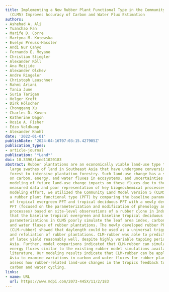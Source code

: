 ```yaml
---
title: Implementing a New Rubber Plant Functional Type in the Community Land Model
  (CLM5) Improves Accuracy of Carbon and Water Flux Estimation
authors:
- Ashehad A. Ali
- Yuanchao Fan
- Marife D. Corre
- Martyna M. Kotowska
- Evelyn Preuss-Hassler
- Andi Nur Cahyo
- Fernando E. Moyano
- Christian Stiegler
- Alexander Röll
- Ana Meijide
- Alexander Olchev
- Andre Ringeler
- Christoph Leuschner
- Rahmi Ariani
- Tania June
- Suria Tarigan
- Holger Kreft
- Dirk Hölscher
- Chonggang Xu
- Charles D. Koven
- Katherine Dagon
- Rosie A. Fisher
- Edzo Veldkamp
- Alexander Knohl
date: '2022-01-01'
publishDate: '2024-04-16T07:03:15.427905Z'
publication_types:
- article-journal
publication: '*Land*'
doi: 10.3390/land11020183
abstract: Rubber plantations are an economically viable land-use type that occupies
  large swathes of land in Southeast Asia that have undergone conversion from native
  forest to intensive plantation forestry. Such land-use change has a strong impact
  on carbon, energy, and water fluxes in ecosystems, and uncertainties exist in the
  modeling of future land-use change impacts on these fluxes due to the scarcity of
  measured data and poor representation of key biogeochemical processes. In this current
  modeling effort, we utilized the Community Land Model Version 5 (CLM5) to simulate
  a rubber plant functional type (PFT) by comparing the baseline parameter values
  of tropical evergreen PFT and tropical deciduous PFT with a newly developed rubber
  PFT (focused on the parameterization and modification of phenology and allocation
  processes) based on site-level observations of a rubber clone in Indonesia. We found
  that the baseline tropical evergreen and baseline tropical deciduous functions and
  parameterizations in CLM5 poorly simulate the leaf area index, carbon dynamics,
  and water fluxes of rubber plantations. The newly developed rubber PFT and parametrizations
  (CLM-rubber) showed that daylength could be used as a universal trigger for defoliation
  and refoliation of rubber plantations. CLM-rubber was able to predict seasonal patterns
  of latex yield reasonably well, despite highly variable tapping periods across Southeast
  Asia. Further, model comparisons indicated that CLM-rubber can simulate carbon and
  energy fluxes similar to the existing rubber model simulations available in the
  literature. Our modeling results indicate that CLM-rubber can be applied in Southeast
  Asia to examine variations in carbon and water fluxes for rubber plantations and
  assess how rubber-related land-use changes in the tropics feedback to climate through
  carbon and water cycling.
links:
- name: URL
  url: https://www.mdpi.com/2073-445X/11/2/183
---
```

